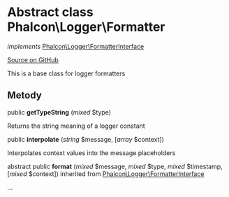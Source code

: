 # Abstract class **Phalcon\\Logger\\Formatter**

*implements* [Phalcon\Logger\FormatterInterface](/[[language]]/[[version]]/api/Phalcon_Logger_FormatterInterface)

<a href="https://github.com/phalcon/cphalcon/blob/master/phalcon/logger/formatter.zep" class="btn btn-default btn-sm">Source on GitHub</a>

This is a base class for logger formatters

## Metody

public **getTypeString** (*mixed* $type)

Returns the string meaning of a logger constant

public **interpolate** (*string* $message, [*array* $context])

Interpolates context values into the message placeholders

abstract public **format** (*mixed* $message, *mixed* $type, *mixed* $timestamp, [*mixed* $context]) inherited from [Phalcon\Logger\FormatterInterface](/[[language]]/[[version]]/api/Phalcon_Logger_FormatterInterface)

...